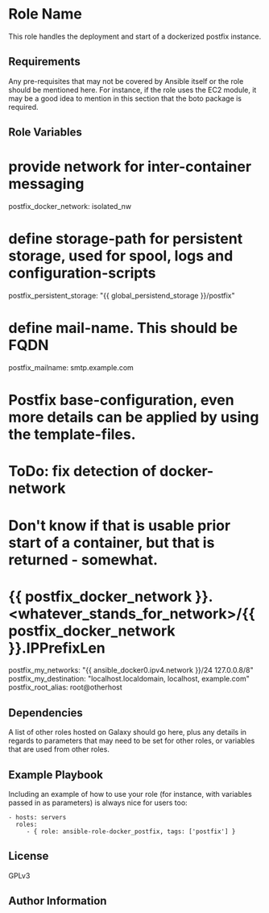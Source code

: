 Role Name
=========

This role handles the deployment and start of a dockerized postfix instance.

Requirements
------------

Any pre-requisites that may not be covered by Ansible itself or the role should be mentioned here. For instance, if the role uses the EC2 module, it may be a good idea to mention in this section that the boto package is required.

Role Variables
--------------

# provide network for inter-container messaging
postfix_docker_network: isolated_nw

# define storage-path for persistent storage, used for spool, logs and configuration-scripts
postfix_persistent_storage: "{{ global_persistend_storage }}/postfix"

# define mail-name. This should be FQDN
postfix_mailname: smtp.example.com

# Postfix base-configuration, even more details can be applied by using the template-files.
# ToDo: fix detection of docker-network
# Don't know if that is usable prior start of a container, but that is returned - somewhat.
# {{ postfix_docker_network }}.<whatever_stands_for_network>/{{ postfix_docker_network }}.IPPrefixLen
postfix_my_networks: "{{ ansible_docker0.ipv4.network }}/24 127.0.0.8/8"
postfix_my_destination: "localhost.localdomain, localhost, example.com"
postfix_root_alias: root@otherhost

Dependencies
------------

A list of other roles hosted on Galaxy should go here, plus any details in regards to parameters that may need to be set for other roles, or variables that are used from other roles.

Example Playbook
----------------

Including an example of how to use your role (for instance, with variables passed in as parameters) is always nice for users too:

    - hosts: servers
      roles:
         - { role: ansible-role-docker_postfix, tags: ['postfix'] }

License
-------

GPLv3

Author Information
------------------

